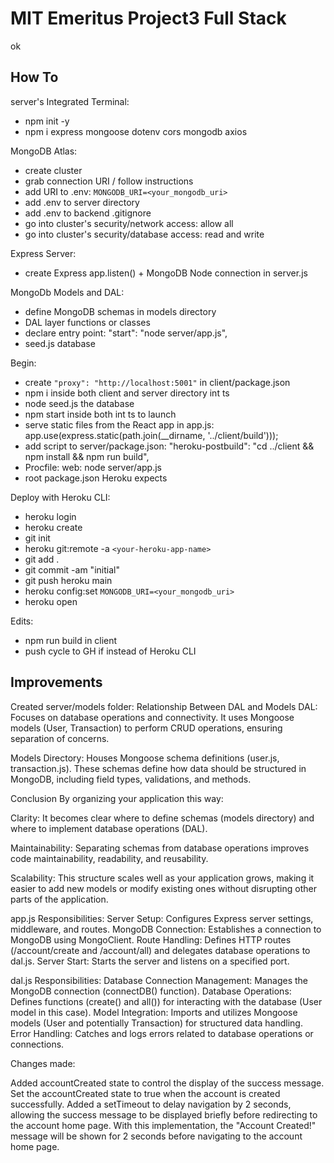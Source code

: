 # MIT Emeritus Project3 Full Stack

ok

## How To

server's Integrated Terminal:

- npm init -y
- npm i express mongoose dotenv cors mongodb axios

MongoDB Atlas:

- create cluster
- grab connection URI / follow instructions
- add URI to .env: `MONGODB_URI=<your_mongodb_uri>`
- add .env to server directory
- add .env to backend .gitignore
- go into cluster's security/network access: allow all
- go into cluster's security/database access: read and write

Express Server:

- create Express app.listen() + MongoDB Node connection in server.js

MongoDb Models and DAL:

- define MongoDB schemas in models directory
- DAL layer functions or classes
- declare entry point: "start": "node server/app.js",
- seed.js database

Begin:

- create `"proxy": "http://localhost:5001"` in client/package.json
- npm i inside both client and server directory int ts
- node seed.js the database
- npm start inside both int ts to launch
- serve static files from the React app in app.js: app.use(express.static(path.join(__dirname, '../client/build')));
- add script to server/package.json: "heroku-postbuild": "cd ../client && npm install && npm run build",
- Procfile: web: node server/app.js
- root package.json Heroku expects

Deploy with Heroku CLI:

- heroku login
- heroku create
- git init
- heroku git:remote -a `<your-heroku-app-name>`
- git add .
- git commit -am "initial"
- git push heroku main
- heroku config:set `MONGODB_URI=<your_mongodb_uri>`
- heroku open

Edits:

- npm run build in client
- push cycle to GH if instead of Heroku CLI

## Improvements

Created server/models folder:
Relationship Between DAL and Models
DAL: Focuses on database operations and connectivity. It uses Mongoose models (User, Transaction) to perform CRUD operations, ensuring separation of concerns.

Models Directory: Houses Mongoose schema definitions (user.js, transaction.js). These schemas define how data should be structured in MongoDB, including field types, validations, and methods.

Conclusion
By organizing your application this way:

Clarity: It becomes clear where to define schemas (models directory) and where to implement database operations (DAL).

Maintainability: Separating schemas from database operations improves code maintainability, readability, and reusability.

Scalability: This structure scales well as your application grows, making it easier to add new models or modify existing ones without disrupting other parts of the application.

app.js Responsibilities:
Server Setup: Configures Express server settings, middleware, and routes.
MongoDB Connection: Establishes a connection to MongoDB using MongoClient.
Route Handling: Defines HTTP routes (/account/create and /account/all) and delegates database operations to dal.js.
Server Start: Starts the server and listens on a specified port.

dal.js Responsibilities:
Database Connection Management: Manages the MongoDB connection (connectDB() function).
Database Operations: Defines functions (create() and all()) for interacting with the database (User model in this case).
Model Integration: Imports and utilizes Mongoose models (User and potentially Transaction) for structured data handling.
Error Handling: Catches and logs errors related to database operations or connections.

Changes made:

Added accountCreated state to control the display of the success message.
Set the accountCreated state to true when the account is created successfully.
Added a setTimeout to delay navigation by 2 seconds, allowing the success message to be displayed briefly before redirecting to the account home page.
With this implementation, the "Account Created!" message will be shown for 2 seconds before navigating to the account home page.
